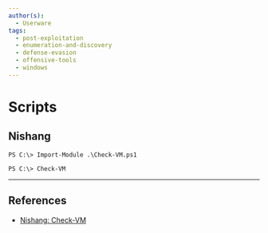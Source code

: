 ```yaml
---
author(s):
  - Userware
tags:
  - post-exploitation
  - enumeration-and-discovery
  - defense-evasion
  - offensive-tools
  - windows
---
```

# Scripts

## Nishang

```
PS C:\> Import-Module .\Check-VM.ps1

PS C:\> Check-VM
```

---
## References

- [Nishang: Check-VM](https://github.com/samratashok/nishang/blob/master/Gather/Check-VM.ps1)